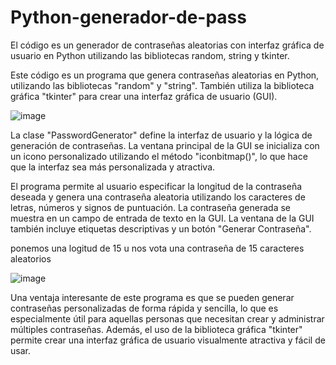 # Python-generador-de-pass
El código es un generador de contraseñas aleatorias con interfaz gráfica de usuario en Python utilizando las bibliotecas random, string y tkinter.

Este código es un programa que genera contraseñas aleatorias en Python, utilizando las bibliotecas "random" y "string". También utiliza la biblioteca gráfica "tkinter" para crear una interfaz gráfica de usuario (GUI).

![image](https://user-images.githubusercontent.com/84692577/236611495-59b47761-cb0f-40b6-a0bc-b3c779870982.png)

La clase "PasswordGenerator" define la interfaz de usuario y la lógica de generación de contraseñas. La ventana principal de la GUI se inicializa con un icono personalizado utilizando el método "iconbitmap()", lo que hace que la interfaz sea más personalizada y atractiva.

El programa permite al usuario especificar la longitud de la contraseña deseada y genera una contraseña aleatoria utilizando los caracteres de letras, números y signos de puntuación. La contraseña generada se muestra en un campo de entrada de texto en la GUI. La ventana de la GUI también incluye etiquetas descriptivas y un botón "Generar Contraseña".

ponemos una logitud de 15 u nos vota una contraseña de 15 caracteres aleatorios

![image](https://user-images.githubusercontent.com/84692577/236611549-ac882846-74ee-4b34-8466-679fdd78ac8a.png)

Una ventaja interesante de este programa es que se pueden generar contraseñas personalizadas de forma rápida y sencilla, lo que es especialmente útil para aquellas personas que necesitan crear y administrar múltiples contraseñas. Además, el uso de la biblioteca gráfica "tkinter" permite crear una interfaz gráfica de usuario visualmente atractiva y fácil de usar.

